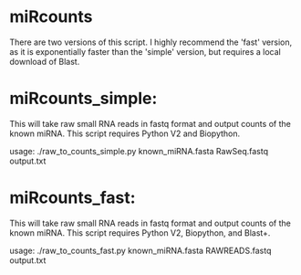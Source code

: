 # miRcounts

There are two versions of this script. I highly recommend the 'fast' version, as it is exponentially faster than the 'simple' version, but requires a local download of Blast.


# miRcounts_simple:

This will take raw small RNA reads in fastq format and output counts of
the known miRNA. 
This script requires Python V2 and Biopython.

usage: ./raw_to_counts_simple.py known_miRNA.fasta RawSeq.fastq output.txt



# miRcounts_fast:

This will take raw small RNA reads in fastq format and output counts of
the known miRNA. 
This script requires Python V2, Biopython, and Blast+.
 
usage: ./raw_to_counts_fast.py known_miRNA.fasta RAWREADS.fastq output.txt 

